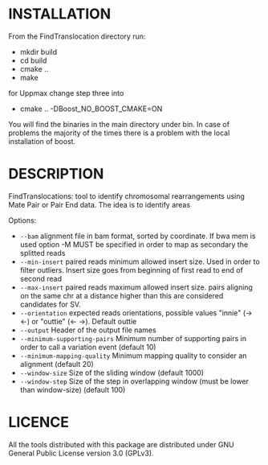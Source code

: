 INSTALLATION
==============

From the FindTranslocation directory run:
- mkdir build
- cd build
- cmake ..
- make


for Uppmax change step three into 
- cmake .. -DBoost_NO_BOOST_CMAKE=ON

You will find the binaries in the main directory under bin. In case of problems the majority of the times there is a problem
with the local installation of boost.


DESCRIPTION
==============
FindTranslocations: tool to identify  chromosomal rearrangements using Mate Pair or Pair End data. The idea is to identify areas 

Options:
* ``--bam`` alignment file in bam format, sorted by coordinate. If bwa mem is used option -M MUST be specified in order to map as secondary the splitted reads
* ``--min-insert`` paired reads minimum allowed insert size. Used in order to filter outliers. Insert size goes from beginning of first read to end of second read
* ``--max-insert`` paired reads maximum allowed insert size. pairs aligning on the same chr at a distance higher than this are considered candidates for SV.
* ``--orientation`` expected reads orientations, possible values \"innie\" (-> <-) or \"outtie\" (<- ->). Default outtie
* ``--output`` Header of the output file names
* ``--minimum-supporting-pairs`` Minimum number of supporting pairs in order to call a variation event (default 10) 
* ``--minimum-mapping-quality`` Minimum mapping quality to consider an alignment (default 20) 
* ``--window-size`` Size of the sliding window (default 1000) 
* ``--window-step`` Size of the step in overlapping window (must be lower than window-size) (default 100)


LICENCE
==============
All the tools distributed with this package are distributed under GNU General Public License version 3.0 (GPLv3). 



